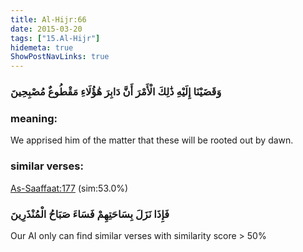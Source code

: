 ```yaml
---
title: Al-Hijr:66
date: 2015-03-20
tags: ["15.Al-Hijr"]
hidemeta: true 
ShowPostNavLinks: true 
---
```

### وَقَضَيْنَا إِلَيْهِ ذَٰلِكَ الْأَمْرَ أَنَّ دَابِرَ هَٰؤُلَاءِ مَقْطُوعٌ مُصْبِحِينَ
### meaning: 
We apprised him of the matter that these will be rooted out by dawn.
### similar verses: 

[As-Saaffaat:177](/37/177) (sim:53.0%)

### فَإِذَا نَزَلَ بِسَاحَتِهِمْ فَسَاءَ صَبَاحُ الْمُنْذَرِينَ

Our AI only can find similar verses with similarity score > 50% 



